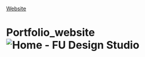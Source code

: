 [Website]((https://faiz.great-site.net/))

# Portfolio_website![Home - FU Design Studio](https://github.com/user-attachments/assets/acb2810c-a72c-4312-8521-ad1feeac0071)
